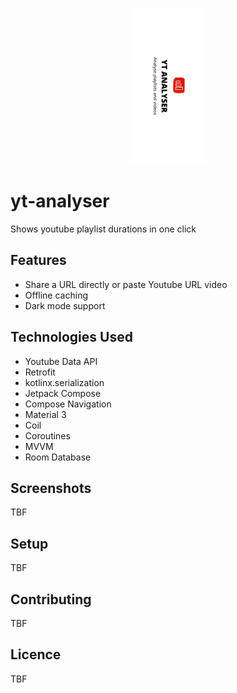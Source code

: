 <p align="center">
    <img src="playstore/banner.png" height="250px" alt="banner"/>
</p>


# yt-analyser

Shows youtube playlist durations in one click

## Features

- Share a URL directly or paste Youtube URL video
- Offline caching
- Dark mode support

## Technologies Used

- Youtube Data API
- Retrofit
- kotlinx.serialization
- Jetpack Compose
- Compose Navigation
- Material 3
- Coil
- Coroutines
- MVVM
- Room Database

## Screenshots

TBF

## Setup

TBF

## Contributing

TBF

## Licence

TBF
